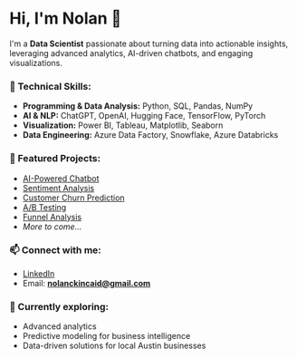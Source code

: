# Hi, I'm Nolan 👋

I'm a **Data Scientist** passionate about turning data into actionable insights, leveraging advanced analytics, AI-driven chatbots, and engaging visualizations.

### 🔧 Technical Skills:
- **Programming & Data Analysis:** Python, SQL, Pandas, NumPy
- **AI & NLP:** ChatGPT, OpenAI, Hugging Face, TensorFlow, PyTorch
- **Visualization:** Power BI, Tableau, Matplotlib, Seaborn
- **Data Engineering:** Azure Data Factory, Snowflake, Azure Databricks

### 🚀 Featured Projects:
- [AI-Powered Chatbot](https://github.com/kincaidclan/ai-chatbot)
- [Sentiment Analysis](https://github.com/kincaidclan/sentiment-analysis-webapp)
- [Customer Churn Prediction](https://github.com/kincaidclan/customer-churn-prediction)
- [A/B Testing](https://github.com/kincaidclan/AB-Testing)
- [Funnel Analysis](https://github.com/kincaidclan/funnel-analysis)
- *More to come...*

### 📫 Connect with me:
- [LinkedIn](https://www.linkedin.com/in/nolan-kincaid-8b60281a5)
- Email: **nolanckincaid@gmail.com**

### 🎯 Currently exploring:
- Advanced analytics
- Predictive modeling for business intelligence
- Data-driven solutions for local Austin businesses

